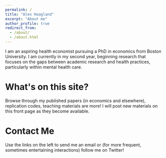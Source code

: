 ```yaml
---
permalink: /
title: "Alex Hoagland"
excerpt: "About me"
author_profile: true
redirect_from: 
  - /about/
  - /about.html
---
```


I am an aspiring health economist pursuing a PhD in economics from Boston University. I am currently in my second year, beginning research that focuses on the gaps between academic research and health practices, particularly within mental health care. 

What's on this site?
======
Browse through my published papers (in economics and elsewhere), replication codes, teaching materials are more! I will post new materials on this front page as they become available.

Contact Me
======
Use the links on the left to send me an email or (for more frequent, sometimes entertaining interactions) follow me on Twitter!
